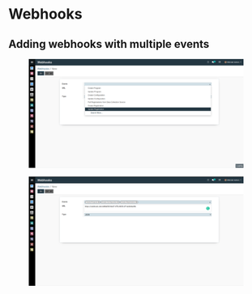 # Webhooks

## Adding webhooks with multiple events

<figure><img src="../.gitbook/assets/01.png" alt=""><figcaption></figcaption></figure>

<figure><img src="../.gitbook/assets/02.png" alt=""><figcaption></figcaption></figure>
